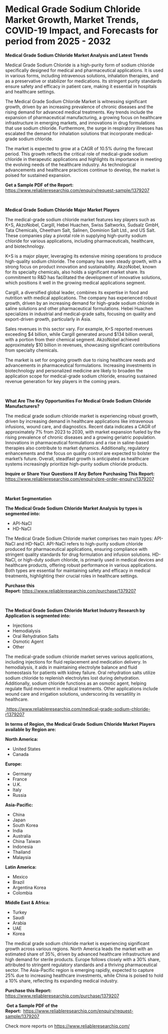 <p><h1>Medical Grade Sodium Chloride Market Growth, Market Trends, COVID-19 Impact, and Forecasts for period from 2025 - 2032</h1></p><p><strong>Medical Grade Sodium Chloride Market Analysis and Latest Trends</strong></p>
<p><p>Medical Grade Sodium Chloride is a high-purity form of sodium chloride specifically designed for medical and pharmaceutical applications. It is used in various forms, including intravenous solutions, inhalation therapies, and as a preservative or stabilizer for medications. Its stringent purity standards ensure safety and efficacy in patient care, making it essential in hospitals and healthcare settings.</p><p>The Medical Grade Sodium Chloride Market is witnessing significant growth, driven by an increasing prevalence of chronic diseases and the rising demand for advanced medical treatments. Key trends include the expansion of pharmaceutical manufacturing, a growing focus on healthcare infrastructure in emerging markets, and innovations in drug formulations that use sodium chloride. Furthermore, the surge in respiratory illnesses has escalated the demand for inhalation solutions that incorporate medical-grade sodium chloride.</p><p>The market is expected to grow at a CAGR of 10.5% during the forecast period. This growth reflects the critical role of medical-grade sodium chloride in therapeutic applications and highlights its importance in meeting the evolving needs of the healthcare industry. As technological advancements and healthcare practices continue to develop, the market is poised for sustained expansion.</p></p>
<p><strong>Get a Sample PDF of the Report:&nbsp;</strong> <a href="https://www.reliableresearchiq.com/enquiry/request-sample/1379207?utm_campaign=2761&utm_medium=2&utm_source=Github&utm_content=ia&utm_term=09032025&utm_id=medical-grade-sodium-chloride">https://www.reliableresearchiq.com/enquiry/request-sample/1379207</a></p>
<p>&nbsp;</p>
<p><strong>Medical Grade Sodium Chloride Major Market Players</strong></p>
<p><p>The medical-grade sodium chloride market features key players such as K+S, AkzoNobel, Cargill, Hebei Huachen, Swiss Saltworks, Sudsalz GmbH, Tata Chemicals, Cheetham Salt, Salinen, Dominion Salt Ltd., and US Salt. These companies play a pivotal role in supplying high-purity sodium chloride for various applications, including pharmaceuticals, healthcare, and biotechnology.</p><p>K+S is a major player, leveraging its extensive mining operations to produce high-quality sodium chloride. The company has seen steady growth, with a strong focus on product innovation and sustainability. AkzoNobel, known for its specialty chemicals, also holds a significant market share. Its commitment to R&D has facilitated the development of innovative solutions, which positions it well in the growing medical applications segment.</p><p>Cargill, a diversified global leader, combines its expertise in food and nutrition with medical applications. The company has experienced robust growth, driven by an increasing demand for high-grade sodium chloride in saline solutions and other pharmaceutical formulations. Hebei Huachen specializes in industrial and medical-grade salts, focusing on quality and export-driven growth, particularly in Asia.</p><p>Sales revenues in this sector vary. For example, K+S reported revenues exceeding $4 billion, while Cargill generated around $134 billion overall, with a portion from their chemical segment. AkzoNobel achieved approximately $10 billion in revenues, showcasing significant contributions from specialty chemicals.</p><p>The market is set for ongoing growth due to rising healthcare needs and advancements in pharmaceutical formulations. Increasing investments in biotechnology and personalized medicine are likely to broaden the application scope for medical-grade sodium chloride, ensuring sustained revenue generation for key players in the coming years.</p></p>
<p>&nbsp;</p>
<p><strong>What Are The Key Opportunities For Medical Grade Sodium Chloride Manufacturers?</strong></p>
<p><p>The medical grade sodium chloride market is experiencing robust growth, driven by increasing demand in healthcare applications like intravenous infusions, wound care, and diagnostics. Recent data indicates a CAGR of approximately 7% from 2023 to 2030, with market expansion fueled by the rising prevalence of chronic diseases and a growing geriatric population. Innovations in pharmaceutical formulations and a rise in saline-based therapies also contribute to market dynamics. Additionally, regulatory enhancements and the focus on quality control are expected to bolster the market’s future. Overall, steadfast growth is anticipated as healthcare systems increasingly prioritize high-purity sodium chloride products.</p></p>
<p><strong>Inquire or Share Your Questions If Any Before Purchasing This Report:</strong> <a href="https://www.reliableresearchiq.com/enquiry/pre-order-enquiry/1379207?utm_campaign=2761&utm_medium=2&utm_source=Github&utm_content=ia&utm_term=09032025&utm_id=medical-grade-sodium-chloride">https://www.reliableresearchiq.com/enquiry/pre-order-enquiry/1379207</a></p>
<p>&nbsp;</p>
<p><strong>Market Segmentation</strong></p>
<p><strong>The Medical Grade Sodium Chloride Market Analysis by types is segmented into:</strong></p>
<p><ul><li>API-NaCl</li><li>HD-NaCl</li></ul></p>
<p><p>The Medical Grade Sodium Chloride market comprises two main types: API-NaCl and HD-NaCl. API-NaCl refers to high-purity sodium chloride produced for pharmaceutical applications, ensuring compliance with stringent quality standards for drug formulation and infusion solutions. HD-NaCl, or high-duty sodium chloride, is primarily used in medical devices and healthcare products, offering robust performance in various applications. Both types are essential for maintaining safety and efficacy in medical treatments, highlighting their crucial roles in healthcare settings.</p></p>
<p><strong>Purchase this Report:&nbsp;</strong><a href="https://www.reliableresearchiq.com/purchase/1379207?utm_campaign=2761&utm_medium=2&utm_source=Github&utm_content=ia&utm_term=09032025&utm_id=medical-grade-sodium-chloride">https://www.reliableresearchiq.com/purchase/1379207</a></p>
<p>&nbsp;</p>
<p><strong>The Medical Grade Sodium Chloride Market Industry Research by Application is segmented into:</strong></p>
<p><ul><li>Injections</li><li>Hemodialysis</li><li>Oral Rehydration Salts</li><li>Osmotic Agent</li><li>Other</li></ul></p>
<p><p>The medical-grade sodium chloride market serves various applications, including injections for fluid replacement and medication delivery. In hemodialysis, it aids in maintaining electrolyte balance and fluid homeostasis for patients with kidney failure. Oral rehydration salts utilize sodium chloride to replenish electrolytes lost during dehydration. Additionally, sodium chloride functions as an osmotic agent, helping regulate fluid movement in medical treatments. Other applications include wound care and irrigation solutions, underscoring its versatility in healthcare.</p></p>
<p><a href="https://www.reliableresearchiq.com/medical-grade-sodium-chloride-r1379207?utm_campaign=2761&utm_medium=2&utm_source=Github&utm_content=ia&utm_term=09032025&utm_id=medical-grade-sodium-chloride">&nbsp;https://www.reliableresearchiq.com/medical-grade-sodium-chloride-r1379207</a></p>
<p><strong>In terms of Region, the Medical Grade Sodium Chloride Market Players available by Region are:</strong></p>
<p>
    <p> <strong> North America: </strong>
        <ul>
            <li>United States</li>
            <li>Canada</li>
        </ul>
        </p> 
    <p> <strong> Europe: </strong>
        <ul>
            <li>Germany</li>
            <li>France</li>
            <li>U.K.</li>
            <li>Italy</li>
            <li>Russia</li>
        </ul>
        </p> 
    <p> <strong> Asia-Pacific: </strong>
        <ul>
            <li>China</li>
            <li>Japan</li>
            <li>South Korea</li>
            <li>India</li>
            <li>Australia</li>
            <li>China Taiwan</li>
            <li>Indonesia</li>
            <li>Thailand</li>
            <li>Malaysia</li>
        </ul>
        </p> 
    <p> <strong> Latin America: </strong>
        <ul>
            <li>Mexico</li>
            <li>Brazil</li>
            <li>Argentina Korea</li>
            <li>Colombia</li>
        </ul>
        </p> 
    <p> <strong> Middle East & Africa: </strong>
        <ul>
            <li>Turkey</li>
            <li>Saudi</li>
            <li>Arabia</li>
            <li>UAE</li>
            <li>Korea</li>
        </ul>
    </p>
    </p>
<p><p>The medical grade sodium chloride market is experiencing significant growth across various regions. North America leads the market with an estimated share of 35%, driven by advanced healthcare infrastructure and high demand for sterile products. Europe follows closely with a 30% share, attributed to stringent regulatory standards and a thriving pharmaceutical sector. The Asia-Pacific region is emerging rapidly, expected to capture 25% due to increasing healthcare investments, while China is poised to hold a 10% share, reflecting its expanding medical industry.</p></p>
<p><strong>Purchase this Report: </strong><a href="https://www.reliableresearchiq.com/purchase/1379207?utm_campaign=2761&utm_medium=2&utm_source=Github&utm_content=ia&utm_term=09032025&utm_id=medical-grade-sodium-chloride">https://www.reliableresearchiq.com/purchase/1379207</a></p>
<p>&nbsp;<strong>Get a Sample PDF of the Report:&nbsp;&nbsp;</strong><a href="https://www.reliableresearchiq.com/enquiry/request-sample/1379207?utm_campaign=2761&utm_medium=2&utm_source=Github&utm_content=ia&utm_term=09032025&utm_id=medical-grade-sodium-chloride">https://www.reliableresearchiq.com/enquiry/request-sample/1379207</a></p>
<p><strong></strong></p>
<p>Check more reports on <a href="https://www.reliableresearchiq.com/?utm_campaign=2761&utm_medium=2&utm_source=Github&utm_content=ia&utm_term=09032025&utm_id=medical-grade-sodium-chloride">https://www.reliableresearchiq.com/</a></p>